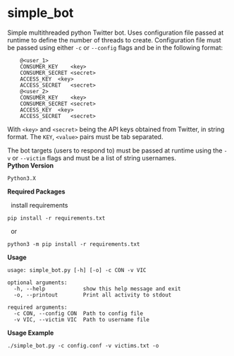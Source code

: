 # simple_bot

Simple multithreaded python Twitter bot.  Uses configuration file passed at runtime to define the number of threads to create.  Configuration file must be passed using either `-c` or `--config` flags and be in the following format:
```
	@<user_1>
	CONSUMER_KEY	<key>
	CONSUMER_SECRET	<secret>
	ACCESS_KEY	<key>
	ACCESS_SECRET	<secret>
	@<user_2>
	CONSUMER_KEY	<key>
	CONSUMER_SECRET	<secret>
	ACCESS_KEY	<key>
	ACCESS_SECRET	<secret>
```
With `<key>` and `<secret>` being the API keys obtained from Twitter, in string format.  The `KEY`, `<value>` pairs must be tab separated.<br />

The bot targets (users to respond to) must be passed at runtime using the `-v` or `--victim` flags and must be a list of string usernames.<br />
**Python Version**
```
Python3.X
```

**Required Packages**

&nbsp;&nbsp;install requirements
```
pip install -r requirements.txt
```
&nbsp;&nbsp;or
```
python3 -m pip install -r requirements.txt
```

**Usage**
```
usage: simple_bot.py [-h] [-o] -c CON -v VIC

optional arguments:
  -h, --help            show this help message and exit
  -o, --printout        Print all activity to stdout

required arguments:
  -c CON, --config CON  Path to config file
  -v VIC, --victim VIC  Path to username file
```

**Usage Example**
```
./simple_bot.py -c config.conf -v victims.txt -o
```

